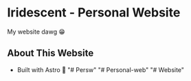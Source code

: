 # Iridescent - Personal Website

My website dawg 😁

## About This Website
- Built with Astro 🚀
"# Persw" 
"# Personal-web" 
"# Website" 
